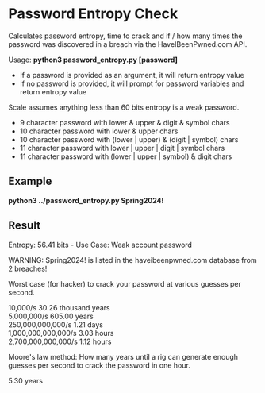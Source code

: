 # Password Entropy Check
Calculates password entropy, time to crack and if / how many times the password was discovered in a breach via the HaveIBeenPwned.com API.

Usage: **python3 password_entropy.py [password]**
- If a password is provided as an argument, it will return entropy value
- If no password is provided, it will prompt for password variables and return entropy value

Scale assumes anything less than 60 bits entropy is a weak password.
- 9 character password with lower & upper & digit & symbol chars
- 10 character password with lower & upper chars
- 10 character password with (lower | upper) & (digit | symbol) chars
- 11 character password with lower | upper | digit | symbol chars
- 11 character password with (lower | upper | symbol) & digit chars

## Example
**python3 ../password_entropy.py Spring2024!**

## Result
Entropy: 56.41 bits - Use Case: Weak account password

WARNING: Spring2024! is listed in the haveibeenpwned.com database from 2 breaches!

Worst case (for hacker) to crack your password at various guesses per second.

10,000/s                  30.26 thousand years     
5,000,000/s               605.00 years             
250,000,000,000/s         1.21 days                
1,000,000,000,000/s       3.03 hours               
2,700,000,000,000/s       1.12 hours               

Moore's law method: How many years until a rig can generate enough guesses per
second to crack the password in one hour.

5.30 years
